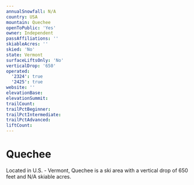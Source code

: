 ```yaml
---
annualSnowfall: N/A
country: USA
mountain: Quechee
openToPublic: 'Yes'
owner: Independent
passAffiliations: ''
skiableAcres: ''
skied: 'No'
state: Vermont
surfaceLiftsOnly: 'No'
verticalDrop: '650'
operated:
  '2324': true
  '2425': true
website: ''
elevationBase:
elevationSummit:
trailCount:
trailPctBeginner:
trailPctIntermediate:
trailPctAdvanced:
liftCount:
---
```



# Quechee

Located in U.S. - Vermont, Quechee is a ski area with a vertical drop of 650 feet and N/A skiable acres.
